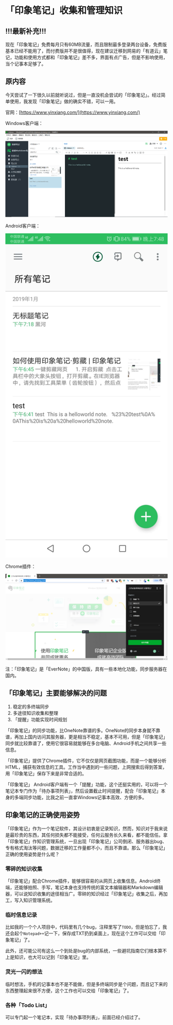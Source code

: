 # 「印象笔记」收集和管理知识

## !!!最新补充!!!

现在「印象笔记」免费每月只有60MB流量，而且限制最多登录两台设备，免费版基本已经不能用了，而付费版并不是很值得，现在建议迁移到网易的「有道云」笔记，功能和使用方式都和「印象笔记」差不多，界面有点广告，但是不影响使用，当个记事本足够了。

## 原内容

今天尝试了一下很久以前就听说过，但是一直没机会尝试的「印象笔记」。经过简单使用，我发现「印象笔记」做的确实不错，可以一用。

官网：[https://www.yinxiang.com/](https://www.yinxiang.com/)

Windows客户端：

![](res/1.png)

Android客户端：

![](res/2.jpg)

Chrome插件：

![](res/3.png)

注：「印象笔记」是「EverNote」的中国版，具有一些本地化功能，同步服务器在国内。

## 「印象笔记」主要能够解决的问题

1. 稳定的多终端同步
2. 多途径知识收集和整理
3. 「提醒」功能实现时间规划

「印象笔记」的同步功能，比OneNote靠谱的多。OneNote的同步本身就不靠谱，再加上国内访问其服务器，更是相当不稳定，基本不可用，但是「印象笔记」同步就比较靠谱了，使用它很容易就能够在多台电脑、Android手机之间共享一些信息。

「印象笔记」提供了Chrome插件，它不仅仅是网页截图功能，而是一个能够分析HTML，捕获有效信息的工具。工作当中遇到的一些问题，上网搜索后得到答案，用「印象笔记」保存下来是非常合适的。

「印象笔记」 Android客户端有一个「提醒」功能，这个还挺实用的，可以将一个笔记本专门作为「待办事项列表」，然后设置截止时间提醒，配合「印象笔记」本身的多端同步功能，比我之前一直拿Windows记事本高效、方便的多。

## 印象笔记的正确使用姿势

「印象笔记」作为一个笔记软件，其设计初衷是记录知识，然而，知识对于我来说是最珍贵的东西，其任何损失都不能接受，任何云服务长久来看，都不能信任。拿「印象笔记」作知识管理系统，一旦出现「印象笔记」公司倒闭、服务器出bug、专有格式淘汰等问题，数据迁移的工作量都不小，而且不靠谱。那么「印象笔记」正确的使用姿势是什么呢？

### 零碎的知识收集

「印象笔记」配合Chrome插件，能够很容易的从网页上收集信息。Android终端，还能够拍照、手写，笔记本身也支持传统的富文本编辑器和Markdown编辑器，可以说知识收集的途径相当广。零碎的知识经过「印象笔记」收集之后，再加工，写入知识管理系统。

### 临时信息记录

比如我的一个个人项目中，代码里有几个bug，注释里写了`TODO`，但是怕忘了，我还会起个`Notepad++`记一下，保存成TXT扔到桌面上，现在这个工作可以交给「印象笔记」了。

此外，还可能公司有这么一个到处是bug的内部系统，一些避坑指南它们根本算不上是知识，也大可以记到「印象笔记」里。

### 灵光一闪的想法

临时想法，手机的记事本也不是不能做，但是多终端同步是个问题，而且记下来的东西整理起来很不方便，这个工作也可以交给「印象笔记」了。

### 各种「Todo List」

可以专门起一个笔记本，实现「待办事项列表」，前面已经介绍过了。
